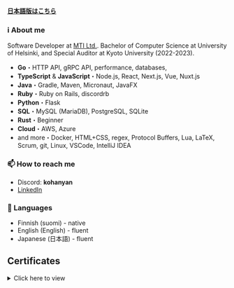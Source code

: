 **[日本語版はこちら](README.jp.md)**

### ℹ️ About me

Software Developer at [MTI Ltd.](https://www.mti.co.jp/eng). Bachelor of Computer Science at University of Helsinki, and Special Auditor at Kyoto University (2022-2023).

- **Go**・HTTP API, gRPC API, performance, databases, 
- **TypeScript** & **JavaScript**・Node.js, React, Next.js, Vue, Nuxt.js
- **Java**・Gradle, Maven, Micronaut, JavaFX
- **Ruby**・Ruby on Rails, discordrb
- **Python**・Flask
- **SQL**・MySQL (MariaDB), PostgreSQL, SQLite
- **Rust**・Beginner
- **Cloud**・AWS, Azure
- and more・Docker, HTML+CSS, regex, Protocol Buffers, Lua, LaTeX, Scrum, git, Linux, VSCode, IntelliJ IDEA

### 📫 How to reach me

- Discord: **kohanyan**
- [LinkedIn](https://www.linkedin.com/in/marko-leinikka/)

### 💬 Languages

- Finnish (suomi) - native
- English (English) - fluent
- Japanese (日本語) - fluent

## Certificates

<details>
  <summary>Click here to view</summary>
  <span>
    <img alt="Fullstack open course certificate" src="https://raw.githubusercontent.com/CrescentKohana/CrescentKohana/main/img/certificate-fullstack.png" width="350">
  </span>
  <span>
    <img alt="DevOps with Docker course certificate" src="https://raw.githubusercontent.com/CrescentKohana/CrescentKohana/main/img/certificate-docker.png" width="350">
  </span>
  <span>
    <img alt="Elements of AI course certificate" src="https://raw.githubusercontent.com/CrescentKohana/CrescentKohana/main/img/certificate-elements-of-ai.png" width="350">
  </span>
  <span>
    <img alt="Ethics of AI course certificate" src="https://raw.githubusercontent.com/CrescentKohana/CrescentKohana/main/img/certificate-ethics-of-ai.png" width="350">
  </span>
  <span>
    <img alt="Introduction to Cyber Security course certificate" src="https://raw.githubusercontent.com/CrescentKohana/CrescentKohana/main/img/certificate-introduction-to-cyber-security-2021.png" width="350">
  </span>
  <span>
    <img alt="Securing Software course certificate" src="https://raw.githubusercontent.com/CrescentKohana/CrescentKohana/main/img/certificate-securing-software-2021.png" width="350">
  </span>
  <span>
    <img alt="Cyber Security Project I 2021 certificate" src="https://raw.githubusercontent.com/CrescentKohana/CrescentKohana/main/img/certificate-cyber-security-project-i-2021.png" width="350">
  </span>

Sources: [Fullstack Open](https://studies.cs.helsinki.fi/stats/api/certificate/fullstackopen/en/e674cfce0a2adf8cb8e3eeb6273ea237), [DevOps with Docker](https://studies.cs.helsinki.fi/stats/api/certificate/docker2021/en/c42e4cace0d281d9a32f6bc9e70a081c), [Elements of AI](https://certificates.mooc.fi/validate/04hbs8qngyir), [Ethics of AI](https://certificates.mooc.fi/validate/uycscy8wfg), [Introduction to Cyber Security](https://certificates.mooc.fi/validate/in5gcd6fidj), [Securing Software](https://certificates.mooc.fi/validate/4eb4q7redi4), [Cyber Security Project I 2021](https://certificates.mooc.fi/validate/5kmdiqbug0v)

</details>
